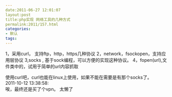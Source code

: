 ```yaml
---
date:2011-06-27 12:01:07
layout:post
title:php实现 网络工具的几种方式
permalink:2011/157.html
categories:
- 默认
tags:
---
```



1，采用curl， 支持ftp，http，https几种协议
2，network，fsockopen，支持应用层协议
3,socks , 基于sock编程，可以方便的实现这种协议。
4，fopen(url),文件类中的，试用于简单的url内容抓取

使用curl吧，curl也能在linux上使用，如果不能在需要是有那个socks了。<br>2011-10-12 13:38:58:<br>唉，最终还是买了个vpn。 太懒了